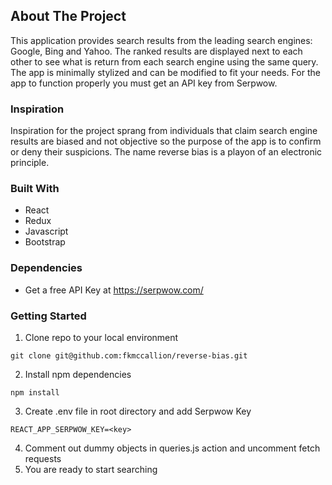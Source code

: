 ## About The Project

This application provides search results from the leading search engines: Google, Bing and Yahoo.
The ranked results are displayed next to each other to see what is return from each search engine using the same query.
The app is minimally stylized and can be modified to fit your needs.
For the app to function properly you must get an API key from Serpwow.

### Inspiration

Inspiration for the project sprang from individuals that claim search engine results are biased and not objective so the purpose of the app is to confirm or deny their suspicions. The name reverse bias is a playon of an electronic principle.

### Built With

* React
* Redux
* Javascript
* Bootstrap

### Dependencies

* Get a free API Key at https://serpwow.com/

### Getting Started

1. Clone repo to your local environment
```
git clone git@github.com:fkmccallion/reverse-bias.git
```
2. Install npm dependencies
```
npm install
```
3. Create .env file in root directory and add Serpwow Key
```
REACT_APP_SERPWOW_KEY=<key>
```
4. Comment out dummy objects in queries.js action and uncomment fetch requests
5. You are ready to start searching
